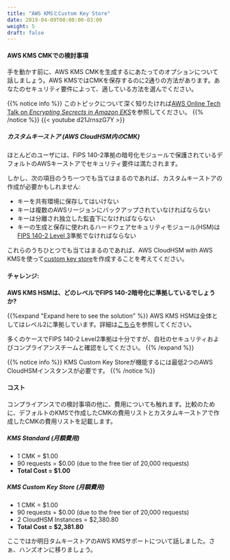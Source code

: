 ```yaml
---
title: "AWS KMSとCustom Key Store"
date: 2019-04-09T00:00:00-03:00
weight: 5
draft: false
---
```


<!--
#### Considerations for your AWS KMS CMK
-->
#### AWS KMS CMKでの検討事項

<!--
Before we get to the lab exercise, we wanted to take some time to discuss options for generating your AWS KMS CMK. AWS KMS provides you with two alternatives to store your CMK. Your security requirements may dictate which alternative is suitable for your workloads on Amazon EKS. 
-->
手を動かす前に、AWS KMS CMKを生成するにあたってのオプションについて話しましょう。AWS KMSではCMKを保存するのに2通りの方法があります。あなたのセキュリティ要件によって、適している方法を選んでください。

<!--
{{% notice info %}}
There is an [AWS Online Tech Talk on *Encrypting Secrects in Amazon EKS*](https://pages.awscloud.com/Encrypting-Secrets-in-Amazon-EKS_2020_0502-CON_OD.html?&trk=ep_card-el_a131L0000084iG3QAI&trkCampaign=NA-FY20-AWS-DIGMKT-WEBINAR-SERIES-May_2020_0502-CON&sc_channel=el&sc_campaign=pac_2018-2019_exlinks_ondemand_OTT_evergreen&sc_outcome=Product_Adoption_Campaigns&sc_geo=NAMER&sc_country=mult) that dives deep into this topic.   
{{% /notice %}}
-->
{{% notice info %}}
このトピックについて深く知りたければ[AWS Online Tech Talk on *Encrypting Secrects in Amazon EKS*](https://pages.awscloud.com/Encrypting-Secrets-in-Amazon-EKS_2020_0502-CON_OD.html?&trk=ep_card-el_a131L0000084iG3QAI&trkCampaign=NA-FY20-AWS-DIGMKT-WEBINAR-SERIES-May_2020_0502-CON&sc_channel=el&sc_campaign=pac_2018-2019_exlinks_ondemand_OTT_evergreen&sc_outcome=Product_Adoption_Campaigns&sc_geo=NAMER&sc_country=mult)を参照してください。 
{{% /notice %}}
{{< youtube d21JrnszG7Y >}}
<!--
##### Custom Key Store (CMK stored within AWS CloudHSM)
For most users, the default AWS KMS key store, which is protected by FIPS 140-2 validated cryptographic modules, fulfills their security requirements.
-->
##### カスタムキーストア (AWS CloudHSM内のCMK)
ほとんどのユーザには、FIPS 140-2準拠の暗号化モジュールで保護されているデフォルトのAWSキーストアでセキュリティ要件は満たされます。

<!--
However, you might consider creating a custom key store if your organization has any of the following requirements:
-->
しかし、次の項目のうち一つでも当てはまるのであれば、カスタムキーストアの作成が必要かもしれません:

<!--
* The key material cannot be stored in a shared environment.
* The key material must be backed up in multiple AWS Regions.
* The key material must be subject to a secondary, independent audit path.
* The hardware security module (HSM) that generates and stores key material must be certified at [FIPS 140-2 Level 3](https://docs.aws.amazon.com/cloudhsm/latest/userguide/introduction.html).
-->
* キーを共有環境に保存してはいけない
* キーは複数のAWSリージョンにバックアップされていなければならない
* キーは分離され独立した監査下になければならない
* キーの生成と保存に使われるハードウェアセキュリティモジュール(HSM)は[FIPS 140-2 Level 3](https://docs.aws.amazon.com/cloudhsm/latest/userguide/introduction.html)準拠でなければならない

<!--
If any of these requirements apply to you, consider using AWS CloudHSM with AWS KMS to create a [custom key store](https://docs.aws.amazon.com/kms/latest/developerguide/custom-key-store-overview.html).
-->
これらのうちひとつでも当てはまるのであれば、AWS CloudHSM with AWS KMSを使って[custom key store](https://docs.aws.amazon.com/kms/latest/developerguide/custom-key-store-overview.html)を作成することを考えてください。

<!--
#### Challenge:
**What level of FIPS 140-2 cryptographic validation does the AWS KMS HSM hold?**
-->
#### チャレンジ:
**AWS KMS HSMは、どのレベルでFIPS 140-2暗号化に準拠しているでしょうか?**

<!--
{{%expand "Expand here to see the solution" %}}
The AWS KMS HSMs are validated at Level 2 overall. You can read more about that [here].(https://aws.amazon.com/blogs/security/aws-key-management-service-now-offers-fips-140-2-validated-cryptographic-modules-enabling-easier-adoption-of-the-service-for-regulated-workloads/)

FIPS 140-2 Level 2 validation is sufficient for many use cases, but check with your security and compliance teams to verify.
{{% /expand %}}
-->
{{%expand "Expand here to see the solution" %}}
AWS KMS HSMは全体としてはレベル2に準拠しています。詳細は[こちら](https://aws.amazon.com/blogs/security/aws-key-management-service-now-offers-fips-140-2-validated-cryptographic-modules-enabling-easier-adoption-of-the-service-for-regulated-workloads/)を参照してください。

多くのケースでFIPS 140-2 Level2準拠は十分ですが、自社のセキュリティおよびコンプライアンスチームと確認をしてください。
{{% /expand %}}

<!--
{{% notice info %}}
Keep in mind that the KMS Custom Key Store functionality makes use of a minimum of two AWS CloudHSM instances.
{{% /notice %}}
-->
{{% notice info %}}
KMS Custom Key Storeが機能するには最低2つのAWS CloudHSMインスタンスが必要です。
{{% /notice %}}

<!--
#### Cost
Aside from compliance considerations, your team will want to consider the cost of using this feature. For comparison, I will list the cost of using a CMK created with the default KMS functionality. Then, I will list of the cost of using a CMK created with the custom key store functionality.
-->
#### コスト
コンプライアンスでの検討事項の他に、費用についても触れます。比較のために、デフォルトのKMSで作成したCMKの費用リストとカスタムキーストアで作成したCMKの費用リストを記載します。

<!--
##### KMS Standard (Monthly Cost)
-->
##### KMS Standard (月額費用)

- 1 CMK = $1.00
- 90 requests = $0.00 (due to the free tier of 20,000 requests)
- **Total Cost = $1.00**

<!--
##### KMS Custom Key Store (Monthly Cost)
-->
##### KMS Custom Key Store (月額費用)

- 1 CMK = $1.00
- 90 requests = $0.00 (due to the free tier of 20,000 requests)
- 2 CloudHSM Instances = $2,380.80
- **Total Cost = $2,381.80**

<!--
Now that we have discussed AWS KMS support for custom key stores, let's move on to the exercise.
-->
ここではか明日タムキーストアのAWS KMSサポートについて話しました。さぁ、ハンズオンに移りましょう。